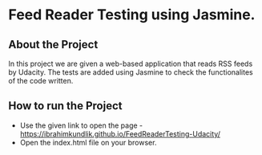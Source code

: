# Feed Reader Testing using Jasmine.

## About the Project
In this project we are given a web-based application that reads RSS feeds by Udacity. The tests are added using Jasmine to check the functionalites of the code written.

## How to run the Project
* Use the given link to open the page - https://ibrahimkundlik.github.io/FeedReaderTesting-Udacity/
* Open the index.html file on your browser.
